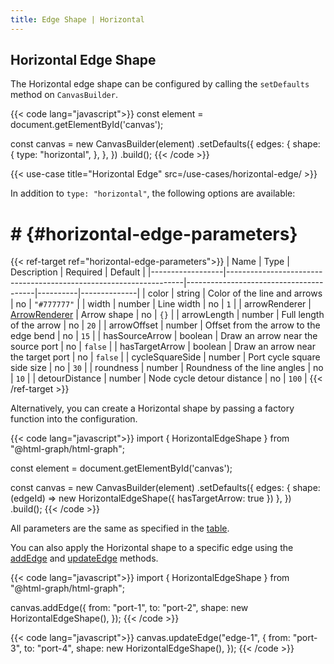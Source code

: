 ```yaml
---
title: Edge Shape | Horizontal
---
```


## Horizontal Edge Shape

The Horizontal edge shape can be configured by calling the `setDefaults` method on `CanvasBuilder`.

{{< code lang="javascript">}}
const element = document.getElementById('canvas');

const canvas = new CanvasBuilder(element)
  .setDefaults({
    edges: {
      shape: {
        type: "horizontal",
      },
    },
  })
  .build();
{{< /code >}}

{{< use-case title="Horizontal Edge" src=/use-cases/horizontal-edge/ >}}

In addition to `type: "horizontal"`, the following options are available:

# # {#horizontal-edge-parameters}

{{< ref-target ref="horizontal-edge-parameters">}}
| Name             | Type                                                              | Description                            | Required | Default      |
|------------------|-------------------------------------------------------------------|----------------------------------------|----------|--------------|
| color            | string                                                            | Color of the line and arrows           | no       | `"#777777"`  |
| width            | number                                                            | Line width                             | no       | `1`          |
| arrowRenderer    | <a target="_blank" href="/arrows-customization">ArrowRenderer</a> | Arrow shape                            | no       | `{}`         |
| arrowLength      | number                                                            | Full length of the arrow               | no       | `20`         |
| arrowOffset      | number                                                            | Offset from the arrow to the edge bend | no       | `15`         |
| hasSourceArrow   | boolean                                                           | Draw an arrow near the source port     | no       | `false`      |
| hasTargetArrow   | boolean                                                           | Draw an arrow near the target port     | no       | `false`      |
| cycleSquareSide  | number                                                            | Port cycle square side size            | no       | `30`         |
| roundness        | number                                                            | Roundness of the line angles           | no       | `10`         |
| detourDistance   | number                                                            | Node cycle detour distance             | no       | `100`        |
{{< /ref-target >}}

Alternatively, you can create a Horizontal shape by passing a factory function into the configuration.

{{< code lang="javascript">}}
import { HorizontalEdgeShape } from "@html-graph/html-graph";

const element = document.getElementById('canvas');

const canvas = new CanvasBuilder(element)
  .setDefaults({
    edges: {
      shape: (edgeId) => new HorizontalEdgeShape({ hasTargetArrow: true })
    },
  })
  .build();
{{< /code >}}

All parameters are the same as specified in the [table](#horizontal-edge-parameters).

You can also apply the Horizontal shape to a specific edge using the
[addEdge](/canvas/#add-edge) and [updateEdge](/canvas/#update-edge) methods.

{{< code lang="javascript">}}
import { HorizontalEdgeShape } from "@html-graph/html-graph";

canvas.addEdge({
  from: "port-1",
  to: "port-2",
  shape: new HorizontalEdgeShape(),
});
{{< /code >}}

{{< code lang="javascript">}}
canvas.updateEdge("edge-1", {
  from: "port-3",
  to: "port-4",
  shape: new HorizontalEdgeShape(),
});
{{< /code >}}
